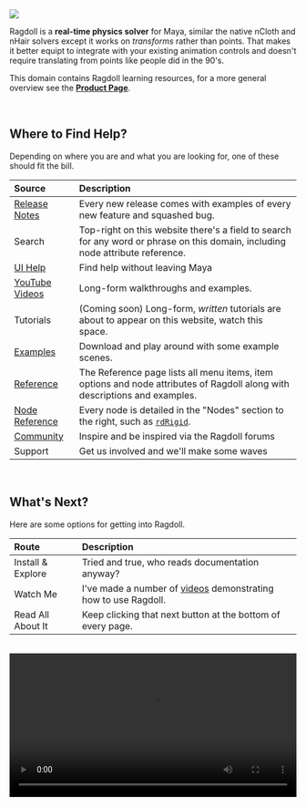 <div class="hero-container">
    <img class="hero-image" src=/yoga12.png>
</div>

Ragdoll is a **real-time physics solver** for Maya, similar the native nCloth and nHair solvers except it works on *transforms* rather than points. That makes it better equipt to integrate with your existing animation controls and doesn't require translating from points like people did in the 90's.

This domain contains Ragdoll learning resources, for a more general overview see the [**Product Page**](https://ragdolldynamics.com).

<br>

## Where to Find Help?

Depending on where you are and what you are looking for, one of these should fit the bill.

| Source | Description
|:-------|:----------
| [Release Notes](/releases) | Every new release comes with examples of every new feature and squashed bug.
| Search | Top-right on this website there's a field to search for any word or phrase on this domain, including node attribute reference.
| [UI Help](/menu#help) | Find help without leaving Maya
| [YouTube Videos](https://www.youtube.com/playlist?list=PLL4XIS5Woc6nVsTdsvs0XLmiKmXVCdwXy) | Long-form walkthroughs and examples.
| Tutorials | (Coming soon) Long-form, *written* tutorials are about to appear on this website, watch this space.
| [Examples](/examples) | Download and play around with some example scenes.
| [Reference](/reference) | The Reference page lists all menu items, item options and node attributes of Ragdoll along with descriptions and examples.
| [Node Reference](/nodes) | Every node is detailed in the "Nodes" section to the right, such as [`rdRigid`](/nodes/rdRigid/).
| [Community](https://forums.ragdolldynamics.com) | Inspire and be inspired via the Ragdoll forums
| Support | Get us involved and we'll make some waves

<br>

## What's Next?

Here are some options for getting into Ragdoll.

| Route | Description
|:------|:-----
| Install & Explore | Tried and true, who reads documentation anyway?
| Watch Me | I've made a number of [videos](https://www.youtube.com/playlist?list=PLL4XIS5Woc6nVsTdsvs0XLmiKmXVCdwXy) demonstrating how to use Ragdoll.
| Read All About It | Keep clicking that next button at the bottom of every page.

<br>

<video class=poster autoplay="autoplay" loop="loop" width="100%">
   <source src="/driving.mp4" type="video/mp4">
</video>
